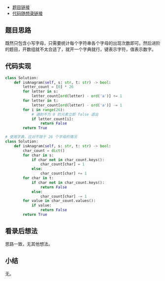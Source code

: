 - [题目链接](https://leetcode.cn/problems/valid-anagram/)
- [代码随想录链接](https://programmercarl.com/0242.%E6%9C%89%E6%95%88%E7%9A%84%E5%AD%97%E6%AF%8D%E5%BC%82%E4%BD%8D%E8%AF%8D.html#%E7%AE%97%E6%B3%95%E5%85%AC%E5%BC%80%E8%AF%BE)

## 题目思路

既然只包含小写字母，只需要统计每个字符串各个字母的出现次数即可。然后进阶的题目，开数组就不太合适了，就开一个字典就行，键表示字符，值表示数字。

## 代码实现

```python
class Solution:
    def isAnagram(self, s: str, t: str) -> bool:
        letter_count = [0] * 26
        for letter in s:
            letter_count[ord(letter) - ord('a')] += 1
        for letter in t:
            letter_count[ord(letter) - ord('a')] -= 1
        for i in range(26):
            # 遇到不为 0 的元素立即 false 退出
            if letter_count[i]:
                return False
        return True
```

```Python
# 使用字典，应对不限于 26 个字母的情况
class Solution:
    def isAnagram(self, s: str, t: str) -> bool:
        char_count = dict()
        for char in s:
            if char not in char_count.keys():
                char_count[char] = 1
            else:
                char_count[char] += 1
        for char in t:
            if char not in char_count.keys():
                return False
            else:
                char_count[char] -= 1
        for value in char_count.values():
            if value:
                return False
        return True
```

## 看录后想法

思路一致，无其他想法。

## 小结

无。